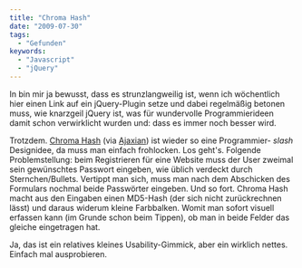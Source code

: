 ```yaml
---
title: "Chroma Hash"
date: "2009-07-30"
tags:
  - "Gefunden"
keywords:
  - "Javascript"
  - "jQuery"
---
```


In bin mir ja bewusst, dass es strunzlangweilig ist, wenn ich wöchentlich hier einen Link auf ein jQuery-Plugin setze und dabei regelmäßig betonen muss, wie knarzgeil jQuery ist, was für wundervolle Programmierideen damit schon verwirklicht wurden und: dass es immer noch besser wird.

Trotzdem. [Chroma Hash](http://mattt.github.com/Chroma-Hash/) (via [Ajaxian](http://ajaxian.com/archives/chroma-hash-interesting-visualization-of-your-password)) ist wieder so eine Programmier- _slash_ Designidee, da muss man einfach frohlocken. Los geht's. Folgende Problemstellung: beim Registrieren für eine Website muss der User zweimal sein gewünschtes Passwort eingeben, wie üblich verdeckt durch Sternchen/Bullets. Vertippt man sich, muss man nach dem Abschicken des Formulars nochmal beide Passwörter eingeben. Und so fort. Chroma Hash macht aus den Eingaben einen MD5-Hash (der sich nicht zurückrechnen lässt) und daraus widerum kleine Farbbalken. Womit man sofort visuell erfassen kann (im Grunde schon beim Tippen), ob man in beide Felder das gleiche eingetragen hat.

Ja, das ist ein relatives kleines Usability-Gimmick, aber ein wirklich nettes. Einfach mal ausprobieren.
